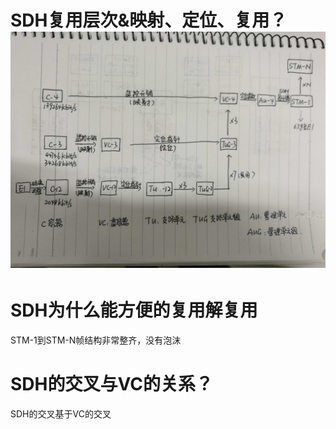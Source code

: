 # SDH复用层次&映射、定位、复用？![](/assets/IMG_20170519_121200.jpg)

# SDH为什么能方便的复用解复用

STM-1到STM-N帧结构非常整齐，没有泡沫

# SDH的交叉与VC的关系？

SDH的交叉基于VC的交叉

